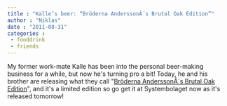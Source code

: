 ```yaml
---
title : "Kalle’s beer: “Bröderna AnderssonÂ´s Brutal Oak Edition”"
author : "Niklas"
date : "2011-08-31"
categories : 
 - fooddrink
 - friends
---
```


My former work-mate Kalle has been into the personal beer-making business for a while, but now he's turning pro a bit! Today, he and his brother are releasing what they call "[Bröderna AnderssonÂ´s Brutal Oak Edition](http://goo.gl/EzMO3)", and it's a limited edition so go get it at Systembolaget now as it's released tomorrow!
